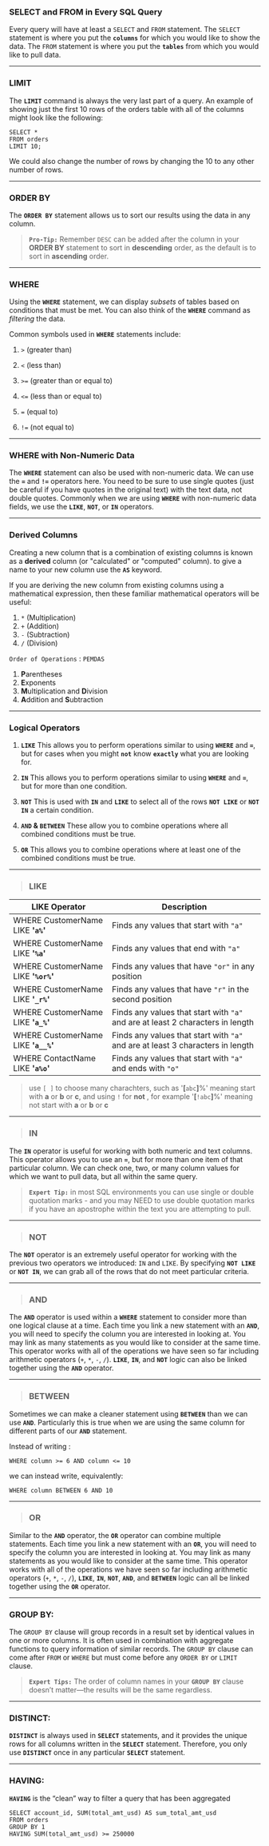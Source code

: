 ### SELECT and FROM in Every SQL Query

Every query will have at least a  `SELECT`  and  `FROM`  statement. The  `SELECT`   statement is where you put the  **`columns`**  for which you would like to show the data. The  `FROM` statement is where you put the  **`tables`**  from which you would like to pull data.



--------------------
### LIMIT
The  **`LIMIT`**  command is always the very last part of a query. An example of showing just the first 10 rows of the orders table with all of the columns might look like the following:

```
SELECT *
FROM orders
LIMIT 10;
```
We could also change the number of rows by changing the 10 to any other number of rows.

------------------
### ORDER BY

The **`ORDER BY`** statement allows us to sort our results using the data in any column.

> **`Pro-Tip:`** 
Remember  `DESC`  can be added after the column in your  **ORDER BY**  statement to sort in **descending** order, as the default is to sort in **ascending** order.

-------------

### WHERE
Using the **`WHERE`** statement, we can display _subsets_ of tables based on conditions that must be met. You can also think of the **`WHERE`** command as _filtering_ the data.

Common symbols used in  **`WHERE`**  statements include:

1.  `>`  (greater than)
    
2.  `<`  (less than)
    
3.  `>=`  (greater than or equal to)
    
4.  `<=`  (less than or equal to)
    
5.  `=`  (equal to)
    
6.  `!=`  (not equal to)

-------------------------------


### WHERE with Non-Numeric Data
The  **`WHERE`**  statement can also be used with non-numeric data. We can use the  **`=`**  and  **`!=`**  operators here. You need to be sure to use single quotes (just be careful if you have quotes in the original text) with the text data, not double quotes. Commonly when we are using  **`WHERE`**  with non-numeric data fields, we use the  **`LIKE`**,  **`NOT`**, or  **`IN`**  operators.



------------------------------

### Derived Columns
Creating a new column that is a combination of existing columns is known as a  **derived**  column (or "calculated" or "computed" column).  to give a name to your new column use the **`AS`**  keyword.


If you are deriving the new column from existing columns using a mathematical expression, then these familiar mathematical operators will be useful:

1.  `*`  (Multiplication)
2.  `+`  (Addition)
3.  `-`  (Subtraction)
4.  `/`  (Division)


`Order of Operations` : `PEMDAS`
1. **P**arentheses
2. **E**xponents
3. **M**ultiplication and  **D**ivision
4. **A**ddition and  **S**ubtraction



-----------------



### Logical Operators
1.  **`LIKE`**  This allows you to perform operations similar to using  **`WHERE`**  and  **`=`**, but for cases when you might  **`not`**  know  **`exactly`**  what you are looking for.
    
2.  **`IN`**  This allows you to perform operations similar to using  **`WHERE`**  and  **`=`**, but for more than one condition.
    
3.  **`NOT`**  This is used with  **`IN`**  and  **`LIKE`**  to select all of the rows  **`NOT LIKE`**  or  **`NOT IN`**  a certain condition.
    
4.  **`AND` & `BETWEEN`**  These allow you to combine operations where all combined conditions must be true.
    
5.  **`OR`**  This allows you to combine operations where at least one of the combined conditions must be true.



_______________

> ###  LIKE 

|LIKE Operator | Description |
|--|--|
| WHERE CustomerName LIKE **'`a%`'** |Finds any values that start with `"a"` |
|WHERE CustomerName LIKE **'`%a`'**|Finds any values that end with `"a"`|
|WHERE CustomerName LIKE **'`%or%`'**|Finds any values that have `"or"` in any position|
|WHERE CustomerName LIKE **'`_r%`'**|Finds any values that have `"r"` in the second position|
|WHERE CustomerName LIKE **'`a_%`'**|Finds any values that start with `"a"` and are at least 2 characters in length|
|WHERE CustomerName LIKE **'`a__%`'**|Finds any values that start with `"a"` and are at least 3 characters in length|
|WHERE ContactName LIKE **'`a%o`'**|Finds any values that start with `"a"` and ends with `"o"`|

> use `[ ]` to choose many charachters, such as '**[**`abc`**]**%' meaning start with **a** or **b** or **c**, and using `!` for **not** , for example '**[**`!abc`**]**%' meaning not start with **a** or **b** or **c**

-------------------

> ### IN

The **`IN`** operator is useful for working with both numeric and text columns. This operator allows you to use an **`=`**, but for more than one item of that particular column. We can check one, two, or many column values for which we want to pull data, but all within the same query.

> **`Expert Tip:`** in most SQL environments you can use single or double quotation marks - and you may NEED to use double quotation marks if you have an apostrophe within the text you are attempting to pull.

------------------

> ### NOT

The **`NOT`** operator is an extremely useful operator for working with the previous two operators we introduced: `IN` and `LIKE`. By specifying **`NOT LIKE`** or **`NOT IN`**, we can grab all of the rows that do not meet particular criteria.

----------------------

> ### AND
The **`AND`** operator is used within a **`WHERE`** statement to consider more than one logical clause at a time. Each time you link a new statement with an **`AND`**, you will need to specify the column you are interested in looking at. You may link as many statements as you would like to consider at the same time. This operator works with all of the operations we have seen so far including arithmetic operators (`+`, `*`, `-`, `/`). **`LIKE`**, **`IN`**, and **`NOT`** logic can also be linked together using the **`AND`** operator.


-----------------------

> ### BETWEEN 
Sometimes we can make a cleaner statement using  **`BETWEEN`**  than we can use  **`AND`**. Particularly this is true when we are using the same column for different parts of our  **`AND`**  statement.

Instead of writing :

```
WHERE column >= 6 AND column <= 10
```

we can instead write, equivalently:

```
WHERE column BETWEEN 6 AND 10
```

------------------------------

> ### OR
Similar to the **`AND`** operator, the **`OR`** operator can combine multiple statements. Each time you link a new statement with an **`OR`**, you will need to specify the column you are interested in looking at. You may link as many statements as you would like to consider at the same time. This operator works with all of the operations we have seen so far including arithmetic operators (`+`, `*`, `-`, `/`), **`LIKE`**, **`IN`**, **`NOT`**, **`AND`**, and **`BETWEEN`** logic can all be linked together using the **`OR`** operator.


----------------------------------


### GROUP BY:

The `GROUP BY` clause will group records in a result set by identical values in one or more columns. It is often used in combination with aggregate functions to query information of similar records. The `GROUP BY` clause can come after `FROM` or `WHERE` but must come before any `ORDER BY` or `LIMIT` clause.

>  **`Expert Tips:`**
 The order of column names in your  **`GROUP BY`**  clause doesn’t matter—the results will be the same regardless. 

------------------

### DISTINCT:

**`DISTINCT`** is always used in **`SELECT`** statements, and it provides the unique rows for all columns written in the **`SELECT`** statement. Therefore, you only use **`DISTINCT`** once in any particular **`SELECT`** statement.


----------------------


### HAVING:
**`HAVING`**  is the “clean” way to filter a query that has been aggregated

```
SELECT account_id, SUM(total_amt_usd) AS sum_total_amt_usd
FROM orders
GROUP BY 1
HAVING SUM(total_amt_usd) >= 250000
```
